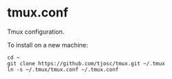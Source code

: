 # tmux.conf
Tmux configuration.

To install on a new machine:

    cd ~
    git clone https://github.com/tjosc/tmux.git ~/.tmux
    ln -s ~/.tmux/tmux.conf ~/.tmux.conf
